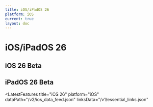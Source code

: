 ```yaml
---
title: iOS/iPadOS 26
platform: iOS
current: true
layout: doc
---
```


# iOS/iPadOS 26

## iOS 26 Beta

<BetaFeatures 
  title="iOS 26" 
  platform="iOS"
/>

## iPadOS 26 Beta

<BetaFeatures 
  title="iPadOS 26" 
  platform="iPadOS"
/>


<LatestFeatures 
  title="iOS 26" 
  platform="iOS"
  dataPath="/v2/ios_data_feed.json" 
  linksData="/v1/essential_links.json"
>
</LatestFeatures>

<SecurityInfo 
  title="iOS 26" 
  platform="iOS" 
  dataPath="/v2/ios_data_feed.json" 
/>
